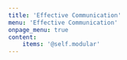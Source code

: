 ```yaml
---
title: 'Effective Communication'
menu: 'Effective Communication'
onpage_menu: true
content:
    items: '@self.modular'
---
```


